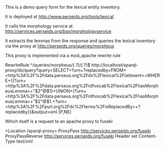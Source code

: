 This is a demo query form for the lexical entity inventory.

It is deployed at http://www.perseids.org/tools/lexical

It calls the morphology service at http://services.perseids.org/bsp/morphologyservice

It extracts the lemmas from the response and queries the lexical inventory via the proxy at http://perseids.org/queries/morpheus

This proxy is implemented via a mod_apache rewrite rule

RewriteRule         ^/queries/morpheus/(.*?)/(.*?)$  http://localhost/sparql-proxy/ds/query?query=SELECT+?urn+?replacedby+FROM+<http\%3A\%2F\%2Fdata.perseus.org\%2Fds\%2Flexical\%2Flatlexent>+WHERE+{{?urn+<http\%3A\%2F\%2Fdata.perseus.org\%2Frdfvocab\%2Flexical\%2FhasMorpheusLemma>+"$2"@$1}+UNION+{?urn+<http\%3A\%2F\%2Fdata.perseus.org\%2Frdfvocab\%2Flexical\%2FhasMorpheusLemma>+"$2"@$1.+?urn+<http\%3A\%2F\%2Fpurl.org\%2Fdc\%2Fterms\%2FisReplacedBy>+?replacedby}}&output=xml [P,NE]

Which itself is a request to an apache proxy to fuseki

<Location /sparql-proxy>
    ProxyPass http://services.perseids.org/fuseki
    ProxyPassReverse http://services.perseids.org/fuseki
    Header set Content-Type text/xml
</Location>



